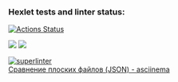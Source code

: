 ### Hexlet tests and linter status:
[![Actions Status](https://github.com/MT-cod/php-project-lvl2/workflows/hexlet-check/badge.svg)](https://github.com/MT-cod/php-project-lvl2/actions)

<a href="https://codeclimate.com/github/MT-cod/php-project-lvl2/maintainability"><img src="https://api.codeclimate.com/v1/badges/a56204679571796a48ea/maintainability" /></a>
<a href="https://codeclimate.com/github/MT-cod/php-project-lvl2/test_coverage"><img src="https://api.codeclimate.com/v1/badges/a56204679571796a48ea/test_coverage" /></a>

[![superlinter](https://github.com/MT-cod/php-project-lvl1/workflows/superlinter/badge.svg)](https://github.com/MT-cod/php-project-lvl1/actions)
<br>
<a href="https://asciinema.org/a/HwX4IjYjV6YhX6jvt9GvosWrD">Сравнение плоских файлов (JSON) - asciinema</a>
<br>
